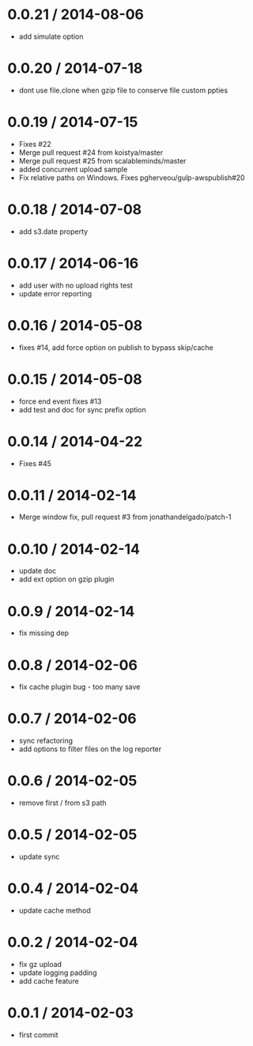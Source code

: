 
0.0.21 / 2014-08-06
==================

 * add simulate option

0.0.20 / 2014-07-18
==================

 * dont use file.clone when gzip file to conserve file custom ppties

0.0.19 / 2014-07-15
==================

 * Fixes #22
 * Merge pull request #24 from koistya/master
 * Merge pull request #25 from scalableminds/master
 * added concurrent upload sample
 * Fix relative paths on Windows. Fixes pgherveou/gulp-awspublish#20

0.0.18 / 2014-07-08
==================

 * add s3.date property

0.0.17 / 2014-06-16
==================

 * add user with no upload rights test
 * update error reporting

0.0.16 / 2014-05-08
==================

 * fixes #14, add force option on publish to bypass skip/cache

0.0.15 / 2014-05-08
==================

 * force end event fixes #13
 * add test and doc for sync prefix option

0.0.14 / 2014-04-22
==================

 * Fixes #45

0.0.11 / 2014-02-14
==================

 * Merge window fix, pull request #3 from jonathandelgado/patch-1

0.0.10 / 2014-02-14
==================

 * update doc
 * add ext option on gzip plugin

0.0.9 / 2014-02-14
==================

 * fix missing dep

0.0.8 / 2014-02-06
==================

 * fix cache plugin bug - too many save

0.0.7 / 2014-02-06
==================

 * sync refactoring
 * add options to filter files on the log reporter

0.0.6 / 2014-02-05
==================

 * remove first / from s3 path

0.0.5 / 2014-02-05
==================

 * update sync

0.0.4 / 2014-02-04
==================

 * update cache method

0.0.2 / 2014-02-04
==================

 * fix gz upload
 * update logging padding
 * add cache feature

0.0.1 / 2014-02-03
==================

 * first commit

